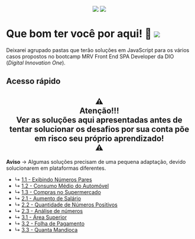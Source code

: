 <p align="center">
  <img src="https://badges.pufler.dev/created/joseliojunior/MRV-Front-End-SPA-Developer">
  <img src="https://badges.pufler.dev/updated/joseliojunior/MRV-Front-End-SPA-Developer">
</p>

# Que bom ter você por aqui! 🤩 ![](https://joseliojunior.github.io/ghc-tags/lang/javascript/rounded.png)

Deixarei agrupado pastas que terão soluções em JavaScript para os vários casos propostos no bootcamp MRV Front End SPA Developer da DIO (*Digital Innovation One*).

## Acesso rápido

<h2 align="center">⚠ <br>Atenção!!!<br>Ver as soluções aqui apresentadas antes de tentar solucionar os desafios por sua conta põe em risco seu próprio aprendizado!<br> ⚠</h2>

**Aviso** → Algumas soluções precisam de uma pequena adaptação, devido solucionarem em plataformas diferentes.

- ↳	[1.1 - Exibindo Números Pares](https://github.com/joseliojunior/MRV-Front-End-SPA-Developer/blob/main/challenges/firstgroup/01.%20Exibindo%20N%C3%BAmeros%20Pares.js)
- ↳	[1.2 - Consumo Médio do Automóvel](https://github.com/joseliojunior/MRV-Front-End-SPA-Developer/blob/main/challenges/firstgroup/02.%20Consumo%20M%C3%A9dio%20do%20Autom%C3%B3vel.js)
- ↳	[1.3 - Compras no Supermercado](https://github.com/joseliojunior/MRV-Front-End-SPA-Developer/blob/main/challenges/firstgroup/03.%20Compras%20no%20Supermercado.js)
- ↳	[2.1 - Aumento de Salário](https://github.com/joseliojunior/MRV-Front-End-SPA-Developer/blob/main/challenges/secondgroup/01.%20Aumento%20de%20Sal%C3%A1rio.js)
- ↳	[2.2 - Quantidade de Números Positivos](https://github.com/joseliojunior/MRV-Front-End-SPA-Developer/blob/main/challenges/secondgroup/02.%20Quantidade%20de%20N%C3%BAmeros%20Positivos.js)
- ↳	[2.3 - Análise de números](https://github.com/joseliojunior/MRV-Front-End-SPA-Developer/blob/main/challenges/secondgroup/03.%20An%C3%A1lise%20de%20N%C3%BAmeros.js)
- ↳	[3.1 - Área Superior](https://github.com/joseliojunior/MRV-Front-End-SPA-Developer/blob/main/challenges/thirdgroup/01.%20%C3%81rea%20Superior.js)
- ↳	[3.2 - Folha de Pagamento](https://github.com/joseliojunior/MRV-Front-End-SPA-Developer/blob/main/challenges/thirdgroup/02.%20Folha%20de%20Pagamento.js)
- ↳	[3.3 - Quanta Mandioca](https://github.com/joseliojunior/uri-online-judge/blob/main/JavaScript_12.18/2936%20-%20Quanta%20Mandioca.js)
